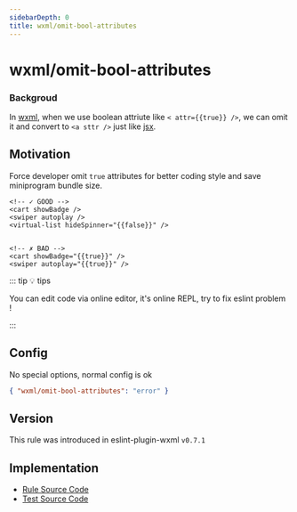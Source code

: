 ```yaml
---
sidebarDepth: 0
title: wxml/omit-bool-attributes
---
```


# wxml/omit-bool-attributes

### Backgroud

In [wxml](https://developers.weixin.qq.com/miniprogram/dev/framework/view/wxml/), when we use boolean attriute like  `< attr={{true}} />`, we can omit it and convert to `<a sttr />` just like [jsx](https://github.com/jsx-eslint/eslint-plugin-react/blob/master/docs/rules/jsx-boolean-value.md).

## Motivation

Force developer omit `true` attributes for better coding style and save miniprogram bundle size.

<eslint-code-block :rules="{'wxml/omit-bool-attributes': ['error']}" >

```wxml
<!-- ✓ GOOD -->
<cart showBadge />
<swiper autoplay />
<virtual-list hideSpinner="{{false}}" />


<!-- ✗ BAD -->
<cart showBadge="{{true}}" />
<swiper autoplay="{{true}}" />
```

</eslint-code-block>

::: tip 💡 tips

You can edit code via online editor, it's online REPL, try to fix eslint problem !

:::

## Config

No special options, normal config is ok

```json
{ "wxml/omit-bool-attributes": "error" }
```

## Version

This rule was introduced in eslint-plugin-wxml `v0.7.1`

## Implementation

- [Rule Source Code](https://github.com/wxmlfile/eslint-plugin-wxml/tree/main/lib/rules/omit-bool-attributes.js)
- [Test Source Code](https://github.com/wxmlfile/eslint-plugin-wxml/tree/main/tests/rules/omit-bool-attributes.js)
